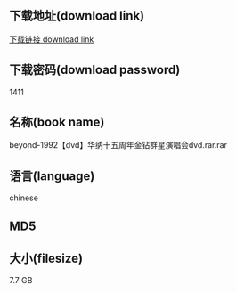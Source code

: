 ## 下载地址(download link)
[下载链接 download link](https://voluble-croquembouche-d321dc.netlify.app/?s=beyond-1992%E3%80%90dvd%E3%80%91%E5%8D%8E%E7%BA%B3%E5%8D%81%E4%BA%94%E5%91%A8%E5%B9%B4%E9%87%91%E9%92%BB%E7%BE%A4%E6%98%9F%E6%BC%94%E5%94%B1%E4%BC%9Advd.rar)

## 下载密码(download password)
1411

## 名称(book name)
beyond-1992【dvd】华纳十五周年金钻群星演唱会dvd.rar.rar

## 语言(language)
chinese

## MD5


## 大小(filesize)
7.7 GB
